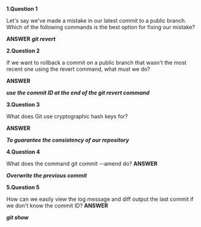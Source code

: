 **1.Question 1**

Let's say we've made a mistake in our latest commit to a public branch. Which of the following commands is the best option for fixing our mistake?

**ANSWER**
***git revert***




**2.Question 2**

If we want to rollback a commit on a public branch that wasn't the most recent one using the revert command, what must we do?

**ANSWER**

***use the commit ID at the end of the git revert command***


**3.Question 3**

What does Git use cryptographic hash keys for?

**ANSWER**

***To guarantee the consistency of our repository***



**4.Question 4**

What does the command git commit --amend do?
**ANSWER**

***Overwrite the previous commit***


**5.Question 5**

How can we easily view the log message and diff output the last commit if we don't know the commit ID?
**ANSWER**

***git show***

